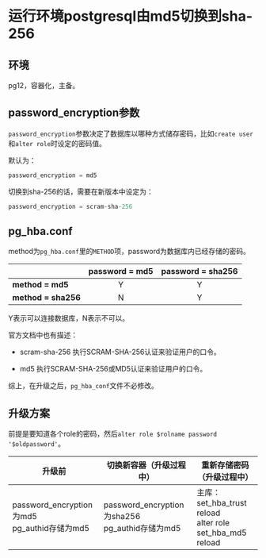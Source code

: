 # 运行环境postgresql由md5切换到sha-256

## 环境
pg12，容器化，主备。

## password_encryption参数
`password_encryption`参数决定了数据库以哪种方式储存密码，比如`create user`和`alter role`时设定的密码值。

默认为：
```sql
password_encryption = md5
```

切换到sha-256的话，需要在新版本中设定为：
```sql
password_encryption = scram-sha-256
```

## pg_hba.conf
method为`pg_hba.conf`里的`METHOD`项，password为数据库内已经存储的密码。

|                     | password = md5 | password = sha256 |
| -                   | :-:            | :-:               |
| **method = md5**    | Y              | Y                 |
| **method = sha256** | N              | Y                 |

Y表示可以连接数据库，N表示不可以。

官方文档中也有描述：

- scram-sha-256
执行SCRAM-SHA-256认证来验证用户的口令。

- md5
执行SCRAM-SHA-256或MD5认证来验证用户的口令。

综上，在升级之后，`pg_hba_conf`文件不必修改。

## 升级方案
前提是要知道各个role的密码，然后`alter role $rolname password '$oldpassword'`。

| 升级前 | 切换新容器（升级过程中） | 重新存储密码（升级过程中） |
| - | - | - |
| password_encryption为md5<br>pg_authid存储为md5 | password_encryption为sha256<br>pg_authid存储为md5 | 主库：<br>set_hba_trust<br>reload<br>alter role<br>set_hba_md5<br>reload |
